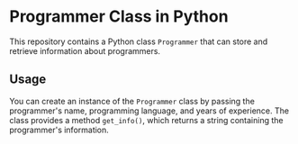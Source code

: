 # Programmer Class in Python

This repository contains a Python class `Programmer` that can store and retrieve information about programmers.

## Usage

You can create an instance of the `Programmer` class by passing the programmer's name, programming language, and years of experience. The class provides a method `get_info()`, which returns a string containing the programmer's information.